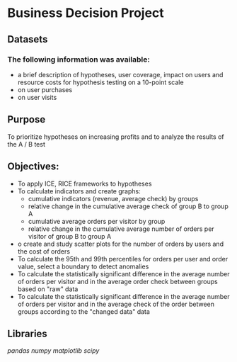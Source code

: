 # Business Decision Project
## Datasets
### The following information was available:
- a brief description of hypotheses, user coverage, impact on users and resource costs for hypothesis testing on a 10-point scale
- on user purchases
- on user visits
## Purpose 
To prioritize hypotheses on increasing profits and to analyze the results of the A / B test
## Objectives:
- To apply ICE, RICE frameworks to hypotheses
- To calculate indicators and create graphs:
   - cumulative indicators (revenue, average check) by groups
   - relative change in the cumulative average check of group B to group A
   - cumulative average orders per visitor by group
   - relative change in the cumulative average number of orders per visitor of group B to group A
- o create and study scatter plots for the number of orders by users and the cost of orders
- To calculate the 95th and 99th percentiles for orders per user and order value, select a boundary to detect anomalies
- To calculate the statistically significant difference in the average number of orders per visitor and in the average order check between groups based on "raw" data
- To calculate the statistically significant difference in the average number of orders per visitor and in the average check of the order between groups according to the "changed data" data
## Libraries
*pandas*
*numpy*
*matplotlib*
*scipy*

 
